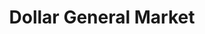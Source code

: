 ---
title: "Dollar General Market"
url: /boiling-spring-lakes/dollar-general-market/
shop: Supermarkt
---